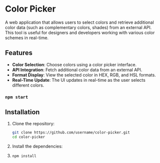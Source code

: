 # Color Picker

A web application that allows users to select colors and retrieve additional color data (such as complementary colors, shades) from an external API. This tool is useful for designers and developers working with various color schemes in real-time.

## Features

- **Color Selection**: Choose colors using a color picker interface.
- **API Integration**: Fetch additional color data from an external API.
- **Format Display**: View the selected color in HEX, RGB, and HSL formats.
- **Real-Time Update**: The UI updates in real-time as the user selects different colors.

### `npm start`

## Installation

1. Clone the repository:
   ```bash
   git clone https://github.com/username/color-picker.git
   cd color-picker

2. Install the dependencies:
3. 
   ```bash
   npm install

